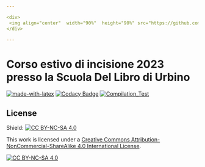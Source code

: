 ```yaml
---  

<div>
 <img align="center"  width="90%"  height="90%" src="https://github.com/R0mb0/Urbino-Corso_Estivo_di_incisione_2023/blob/main/Images/Corso_Estivo_di_Incisione.jpg">
</div>

--- 
```


# Corso estivo di incisione 2023 presso la Scuola Del Libro di Urbino  

[![made-with-latex](https://img.shields.io/badge/Made%20with-LaTeX-1f425f.svg)](https://www.latex-project.org/)
[![Codacy Badge](https://app.codacy.com/project/badge/Grade/ac138d4fb43748ce87721ead2083b2e3)](https://app.codacy.com/gh/R0mb0/Corso_estivo_di_incisione_2023-Scuola_del_Libro-Urbino/dashboard?utm_source=gh&utm_medium=referral&utm_content=&utm_campaign=Badge_grade)
[![Compilation_Test](https://github.com/R0mb0/Corso_estivo_di_incisione_2023-Scuola_del_Libro-Urbino/actions/workflows/Compilation_test.yml/badge.svg)](https://github.com/R0mb0/Corso_estivo_di_incisione_2023-Scuola_del_Libro-Urbino/actions/workflows/Compilation_test.yml)

## License

Shield: [![CC BY-NC-SA 4.0][cc-by-nc-sa-shield]][cc-by-nc-sa]

This work is licensed under a
[Creative Commons Attribution-NonCommercial-ShareAlike 4.0 International License][cc-by-nc-sa].

[![CC BY-NC-SA 4.0][cc-by-nc-sa-image]][cc-by-nc-sa]

[cc-by-nc-sa]: http://creativecommons.org/licenses/by-nc-sa/4.0/
[cc-by-nc-sa-image]: https://licensebuttons.net/l/by-nc-sa/4.0/88x31.png
[cc-by-nc-sa-shield]: https://img.shields.io/badge/License-CC%20BY--NC--SA%204.0-lightgrey.svg
